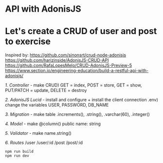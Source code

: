 # API with AdonisJS
# Let's create a CRUD of user and post to exercise

Inspired by: 
https://github.com/sinonsrt/crud-node-adonisjs
https://github.com/harizinside/AdonisJS-CRUD-API
https://github.com/RafaLopesMelo/CRUD-AdonisJS-Preview-5
https://www.section.io/engineering-education/build-a-restful-api-with-adonisjs/

*1. Controller* - make
CRUD) GET = index, POST = store, GET = show, PUT/PATCH = update, DELETE = destroy

*2. AdonisJS Lucid* - install and configure + install the client connection
.env) change the variables USER, PASSWORD, DB_NAME 

*3. Migration* - make
table .increments(), .string(), .varchar(60), .integer()

*4. Model* - make
@column()
public name: string

*5. Validator* - make
name.string()

*6. Routes*
/user
/user/:id
/post
/post/:id

`npm run build`  
`npm run dev`
